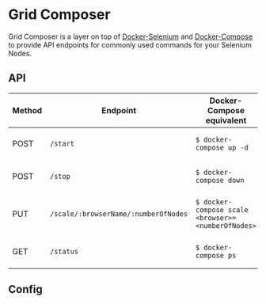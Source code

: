 # Grid Composer
Grid Composer is a layer on top of [Docker-Selenium](https://github.com/SeleniumHQ/docker-selenium) and [Docker-Compose](https://docs.docker.com/compose/) to provide API endpoints for commonly used commands for your Selenium Nodes.


## API
| Method | Endpoint | Docker-Compose equivalent | Description |
| ---- | ----------- | ----------- | ----------- |
| POST | `/start` | `$ docker-compose up -d` | boot up docker containers. |
| POST | `/stop` | `$ docker-compose down` | shutdown docker containers. |
| PUT | `/scale/:browserName/:numberOfNodes` | `$ docker-compose scale <browser>=<numberOfNodes>` | Scale up a specific browser node. |
| GET | `/status` | `$ docker-compose ps` | get info on node containers. |

## Config



